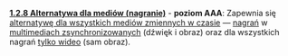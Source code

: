 [**1.2.8 Alternatywa dla mediów (nagranie)**](https://wcag.lepszyweb.pl/#media-alternative-prerecorded) - **poziom AAA**: Zapewnia się <a href="#" data-toggle="tooltip" data-original-title="{{site.data.glossary.alternatywa_dla_mediow_zmiennych_w_czasie}}">alternatywę dla wszystkich mediów zmiennych w czasie</a> — <a href="#" data-toggle="tooltip" data-original-title="{{site.data.glossary.nagranie}}">nagrań</a> w <a href="#" data-toggle="tooltip" data-original-title="{{site.data.glossary.zsynchronizowane_multimedia}}">multimediach zsynchronizowanych</a> (dźwięk i obraz) oraz dla wszystkich nagrań <a href="#" data-toggle="tooltip" data-original-title="{{site.data.glossary.tylko_wideo}}">tylko wideo</a> (sam obraz).
